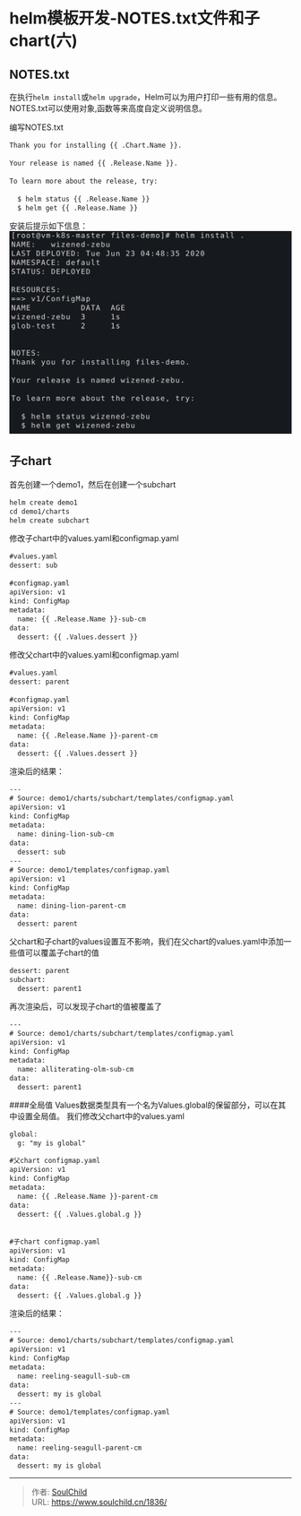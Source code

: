 # helm模板开发-NOTES.txt文件和子chart(六)

<!--more-->
## NOTES.txt
在执行`helm install`或`helm upgrade`，Helm可以为用户打印一些有用的信息。NOTES.txt可以使用对象,函数等来高度自定义说明信息。

编写NOTES.txt
```
Thank you for installing {{ .Chart.Name }}.

Your release is named {{ .Release.Name }}.

To learn more about the release, try:

  $ helm status {{ .Release.Name }}
  $ helm get {{ .Release.Name }}
```

安装后提示如下信息：
![99305-m4pda07k1po.png](images/374347594.png)


## 子chart
首先创建一个demo1，然后在创建一个subchart
```
helm create demo1
cd demo1/charts
helm create subchart
```

修改子chart中的values.yaml和configmap.yaml
```
#values.yaml
dessert: sub

#configmap.yaml
apiVersion: v1
kind: ConfigMap
metadata:
  name: {{ .Release.Name }}-sub-cm
data:
  dessert: {{ .Values.dessert }}
```
修改父chart中的values.yaml和configmap.yaml
```
#values.yaml
dessert: parent

#configmap.yaml
apiVersion: v1
kind: ConfigMap
metadata:
  name: {{ .Release.Name }}-parent-cm
data:
  dessert: {{ .Values.dessert }}
```
渲染后的结果：
```
---
# Source: demo1/charts/subchart/templates/configmap.yaml
apiVersion: v1
kind: ConfigMap
metadata:
  name: dining-lion-sub-cm
data:
  dessert: sub
---
# Source: demo1/templates/configmap.yaml
apiVersion: v1
kind: ConfigMap
metadata:
  name: dining-lion-parent-cm
data:
  dessert: parent
```
父chart和子chart的values设置互不影响，我们在父chart的values.yaml中添加一些值可以覆盖子chart的值
```
dessert: parent
subchart:
  dessert: parent1
```
再次渲染后，可以发现子chart的值被覆盖了
```
---
# Source: demo1/charts/subchart/templates/configmap.yaml
apiVersion: v1
kind: ConfigMap
metadata:
  name: alliterating-olm-sub-cm
data:
  dessert: parent1
```

####全局值
Values数据类型具有一个名为Values.global的保留部分，可以在其中设置全局值。
我们修改父chart中的values.yaml
```
global:
  g: "my is global"
```

```
#父chart configmap.yaml
apiVersion: v1
kind: ConfigMap
metadata:
  name: {{ .Release.Name }}-parent-cm
data:
  dessert: {{ .Values.global.g }}


#子chart configmap.yaml
apiVersion: v1
kind: ConfigMap
metadata:
  name: {{ .Release.Name}}-sub-cm
data:
  dessert: {{ .Values.global.g }}
```

渲染后的结果：
```
---
# Source: demo1/charts/subchart/templates/configmap.yaml
apiVersion: v1
kind: ConfigMap
metadata:
  name: reeling-seagull-sub-cm
data:
  dessert: my is global
---
# Source: demo1/templates/configmap.yaml
apiVersion: v1
kind: ConfigMap
metadata:
  name: reeling-seagull-parent-cm
data:
  dessert: my is global
```




---

> 作者: [SoulChild](https://www.soulchild.cn)  
> URL: https://www.soulchild.cn/1836/  

